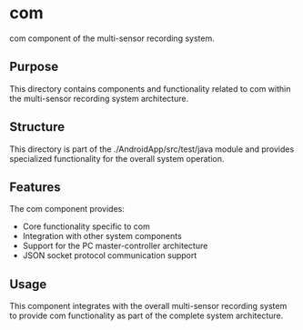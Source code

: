 # com

com component of the multi-sensor recording system.

## Purpose

This directory contains components and functionality related to com within the multi-sensor recording system architecture.

## Structure

This directory is part of the ./AndroidApp/src/test/java module and provides specialized functionality for the overall system operation.

## Features

The com component provides:
- Core functionality specific to com
- Integration with other system components
- Support for the PC master-controller architecture
- JSON socket protocol communication support

## Usage

This component integrates with the overall multi-sensor recording system to provide com functionality as part of the complete system architecture.
